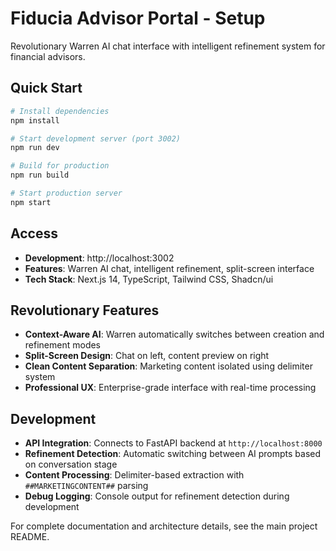 # Fiducia Advisor Portal - Setup

Revolutionary Warren AI chat interface with intelligent refinement system for financial advisors.

## Quick Start

```bash
# Install dependencies
npm install

# Start development server (port 3002)
npm run dev

# Build for production
npm run build

# Start production server
npm start
```

## Access

- **Development**: http://localhost:3002
- **Features**: Warren AI chat, intelligent refinement, split-screen interface
- **Tech Stack**: Next.js 14, TypeScript, Tailwind CSS, Shadcn/ui

## Revolutionary Features

- **Context-Aware AI**: Warren automatically switches between creation and refinement modes
- **Split-Screen Design**: Chat on left, content preview on right
- **Clean Content Separation**: Marketing content isolated using delimiter system
- **Professional UX**: Enterprise-grade interface with real-time processing

## Development

- **API Integration**: Connects to FastAPI backend at `http://localhost:8000`
- **Refinement Detection**: Automatic switching between AI prompts based on conversation stage
- **Content Processing**: Delimiter-based extraction with `##MARKETINGCONTENT##` parsing
- **Debug Logging**: Console output for refinement detection during development

For complete documentation and architecture details, see the main project README.